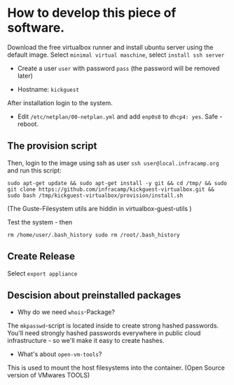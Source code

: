 # How to develop this piece of software.

Download the free virtualbox runner and install
ubuntu server using the default image. Select `minimal virtual maschine`,
select `install ssh server`

- Create a user `user` with password `pass` (the password will be removed later)

- Hostname: `kickguest`

After installation login to the system.

- Edit `/etc/netplan/00-netplan.yml` and add `enp0s8` to `dhcp4: yes`. Safe - reboot.


## The provision script

Then, login to the image using ssh as user `ssh user@local.infracamp.org` and  run this script:



````
sudo apt-get update && sudo apt-get install -y git && cd /tmp/ && sudo git clone https://github.com/infracamp/kickguest-virtualbox.git && sudo bash /tmp/kickguest-virtualbox/provision/install.sh
````

(The Guste-Filesystem utils are hiddin in virtualbox-guest-utils )

Test the system - then

``
rm /home/user/.bash_history
sudo rm /root/.bash_history
``

## Create Release

Select ``export appliance``

## Descision about preinstalled packages

- Why do we need `whois`-Package?

The `mkpasswd`-script is located inside to create strong hashed
passwords. You'll need strongly hashed passwords everywhere in public
cloud infrastructure - so we'll make it easy to create hashes.

- What's about `open-vm-tools`?

This is used to mount the host filesystems into the container.
(Open Source version of VMwares TOOLS)